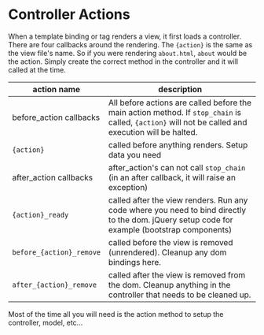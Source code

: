 # Controller Actions

When a template binding or tag renders a view, it first loads a controller.  There are four callbacks around the rendering.  The ```{action}``` is the same as the view file's name.  So if you were rendering ```about.html```, ```about``` would be the action.  Simply create the correct method in the controller and it will called at the time.

| action name           | description |
|-----------------------|-----------------------------------------------------|
| before_action callbacks | All before actions are called before the main action method.  If ```stop_chain``` is called, ```{action}``` will not be called and execution will be halted. |
| ```{action}``` | called before anything renders.  Setup data you need       |
| after_action callbacks | after_action's can not call ```stop_chain``` (in an after callback, it will raise an exception) |
| ```{action}_ready``` | called after the view renders.  Run any code where you need to bind directly to the dom.  jQuery setup code for example (bootstrap components) |
| ```before_{action}_remove``` | called before the view is removed (unrendered).  Cleanup any dom bindings here. |
| ```after_{action}_remove``` | called after the view is removed from the dom.  Cleanup anything in the controller that needs to be cleaned up. |

Most of the time all you will need is the action method to setup the controller, model, etc...

